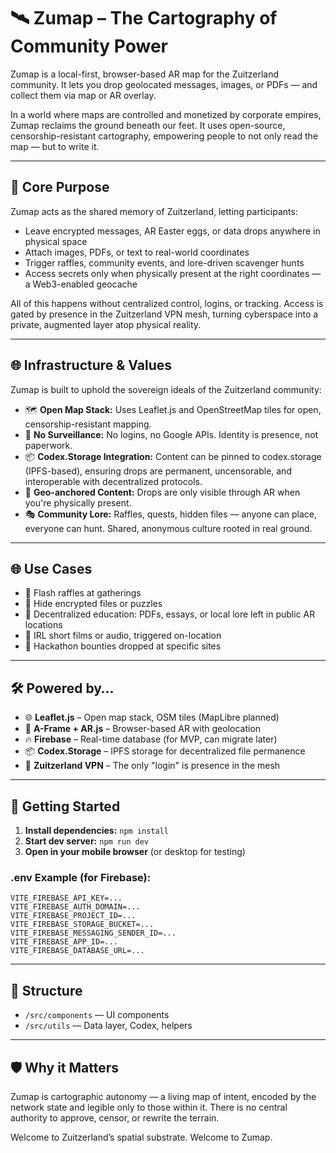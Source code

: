 # 🛰️ Zumap – The Cartography of Community Power

Zumap is a local-first, browser-based AR map for the Zuitzerland community. It lets you drop geolocated messages, images, or PDFs — and collect them via map or AR overlay. 

In a world where maps are controlled and monetized by corporate empires, Zumap reclaims the ground beneath our feet. It uses open-source, censorship-resistant cartography, empowering people to not only read the map — but to write it.

---

## 🧬 Core Purpose
Zumap acts as the shared memory of Zuitzerland, letting participants:
- Leave encrypted messages, AR Easter eggs, or data drops anywhere in physical space
- Attach images, PDFs, or text to real-world coordinates
- Trigger raffles, community events, and lore-driven scavenger hunts
- Access secrets only when physically present at the right coordinates — a Web3-enabled geocache

All of this happens without centralized control, logins, or tracking. Access is gated by presence in the Zuitzerland VPN mesh, turning cyberspace into a private, augmented layer atop physical reality.

---

## 🌐 Infrastructure & Values
Zumap is built to uphold the sovereign ideals of the Zuitzerland community:

- 🗺️ **Open Map Stack:** Uses Leaflet.js and OpenStreetMap tiles for open, censorship-resistant mapping.
- 🧠 **No Surveillance:** No logins, no Google APIs. Identity is presence, not paperwork.
- 📦 **Codex.Storage Integration:** Content can be pinned to codex.storage (IPFS-based), ensuring drops are permanent, uncensorable, and interoperable with decentralized protocols.
- 📍 **Geo-anchored Content:** Drops are only visible through AR when you're physically present.
- 🎭 **Community Lore:** Raffles, quests, hidden files — anyone can place, everyone can hunt. Shared, anonymous culture rooted in real ground.

---

## 🌐 Use Cases
- 🎉 Flash raffles at gatherings
- 🧩 Hide encrypted files or puzzles
- 📖 Decentralized education: PDFs, essays, or local lore left in public AR locations
- 🎥 IRL short films or audio, triggered on-location
- 🎁 Hackathon bounties dropped at specific sites

---

## 🛠️ Powered by…
- 🌐 **Leaflet.js** – Open map stack, OSM tiles (MapLibre planned)
- 🧩 **A-Frame + AR.js** – Browser-based AR with geolocation
- 🔥 **Firebase** – Real-time database (for MVP, can migrate later)
- 📦 **Codex.Storage** – IPFS storage for decentralized file permanence
- 🧬 **Zuitzerland VPN** – The only "login" is presence in the mesh

---

## 🚀 Getting Started
1. **Install dependencies:** `npm install`
2. **Start dev server:** `npm run dev`
3. **Open in your mobile browser** (or desktop for testing)

### .env Example (for Firebase):
```
VITE_FIREBASE_API_KEY=...
VITE_FIREBASE_AUTH_DOMAIN=...
VITE_FIREBASE_PROJECT_ID=...
VITE_FIREBASE_STORAGE_BUCKET=...
VITE_FIREBASE_MESSAGING_SENDER_ID=...
VITE_FIREBASE_APP_ID=...
VITE_FIREBASE_DATABASE_URL=...
```

---

## 📁 Structure
- `/src/components` — UI components
- `/src/utils` — Data layer, Codex, helpers

---

## 🛡️ Why it Matters
Zumap is cartographic autonomy — a living map of intent, encoded by the network state and legible only to those within it. There is no central authority to approve, censor, or rewrite the terrain. 

Welcome to Zuitzerland’s spatial substrate.
Welcome to Zumap.
